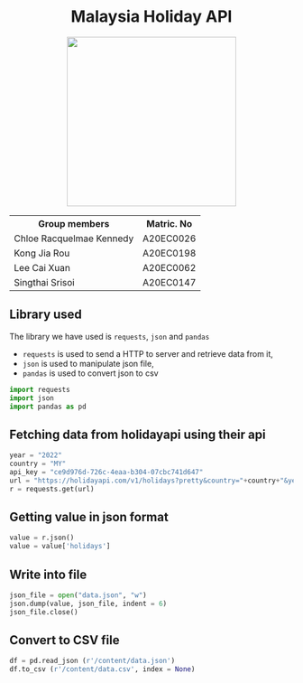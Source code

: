 <h1 align='center'>Malaysia Holiday API</h1>
<div align='center'>
<img width=300 src='https://media.istockphoto.com/id/1199876123/vector/young-woman-running-with-suitcase-and-flight-ticket-female-in-dress-with-luggage-bag.jpg?s=612x612&w=0&k=20&c=lPxzgUB1oZAatnY7YbfH9jWHOpZ9c-QnSvuxHjiKkJQ='>

<table>
  <tr>
   <th>Group members</th>
   <th>Matric. No</th>
  </tr>
  <tr>
   <td>Chloe Racquelmae Kennedy</td>
   <td>A20EC0026</td>
  </tr>
  <tr>
   <td>Kong Jia Rou</td>
   <td>A20EC0198</td>
  </tr>
  <tr>
   <td>Lee Cai Xuan</td>
   <td>A20EC0062</td>
  </tr>
  <tr>
   <td>Singthai Srisoi</td>
   <td>A20EC0147</td>
  </tr>
</table>
</div>

## Library used

The library we have used is `requests`, `json` and `pandas`

- `requests` is used to send a HTTP to server and retrieve data from it,
- `json` is used to manipulate json file,
- `pandas` is used to convert json to csv

```python
import requests
import json
import pandas as pd
```

## Fetching data from holidayapi using their api
```python
year = "2022"
country = "MY"
api_key = "ce9d976d-726c-4eaa-b304-07cbc741d647"
url = "https://holidayapi.com/v1/holidays?pretty&country="+country+"&year="+year+"&key="+api_key
r = requests.get(url)
```

## Getting value in json format
```python
value = r.json()
value = value['holidays']
```

## Write into file
```python
json_file = open("data.json", "w")
json.dump(value, json_file, indent = 6)  
json_file.close()
```

## Convert to CSV file
```python
df = pd.read_json (r'/content/data.json')
df.to_csv (r'/content/data.csv', index = None)
```
